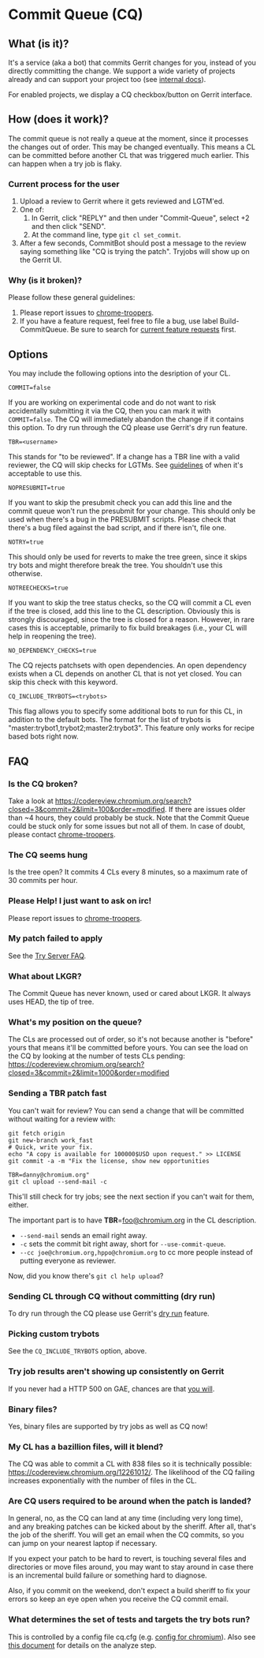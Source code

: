 # Commit Queue (CQ)

## What (is it)?

It's a service (aka a bot) that commits Gerrit changes for you,
instead of you directly committing the change. We support a wide variety of
projects already and can support your project too (see [internal docs]).

For enabled projects, we display a CQ checkbox/button on Gerrit interface.

## How (does it work)?

The commit queue is not really a queue at the moment, since it processes the
changes out of order. This may be changed eventually. This means a CL can be
committed before another CL that was triggered much earlier. This can happen
when a try job is flaky.

### Current process for the user

1. Upload a review to Gerrit where it gets reviewed and LGTM'ed.
1. One of:
    1. In Gerrit, click "REPLY" and then under "Commit-Queue", select +2 and
       then click "SEND".
    1. At the command line, type `git cl set_commit`.
1. After a few seconds, CommitBot should post a message to the review saying
   something like "CQ is trying the patch". Tryjobs will show up on the Gerrit
   UI.

### Why (is it broken)?

Please follow these general guidelines:

1. Please report issues to [chrome-troopers].
1. If you have a feature request, feel free to file a bug, use label
   Build-CommitQueue. Be sure to search for [current feature requests] first.

## Options

You may include the following options into the desription of your CL.

    COMMIT=false

If you are working on experimental code and do not want to risk accidentally
submitting it via the CQ, then you can mark it with `COMMIT=false`. The CQ will
immediately abandon the change if it contains this option. To dry run through
the CQ please use Gerrit's dry run feature.

    TBR=<username>

This stands for "to be reviewed". If a change has a TBR line with a valid
reviewer, the CQ will skip checks for LGTMs. See [guidelines] of when it's
acceptable to use this.

    NOPRESUBMIT=true

If you want to skip the presubmit check you can add this line and the commit
queue won't run the presubmit for your change. This should only be used when
there's a bug in the PRESUBMIT scripts. Please check that there's a bug filed
against the bad script, and if there isn't, file one.

    NOTRY=true

This should only be used for reverts to make the tree green, since it skips try
bots and might therefore break the tree. You shouldn't use this otherwise.

    NOTREECHECKS=true

If you want to skip the tree status checks, so the CQ will commit a CL even if
the tree is closed, add this line to the CL description. Obviously this is
strongly discouraged, since the tree is closed for a reason. However, in rare
cases this is acceptable, primarily to fix build breakages (i.e., your CL will
help in reopening the tree).

    NO_DEPENDENCY_CHECKS=true

The CQ rejects patchsets with open dependencies. An open dependency exists when
a CL depends on another CL that is not yet closed. You can skip this check with
this keyword.

    CQ_INCLUDE_TRYBOTS=<trybots>

This flag allows you to specify some additional bots to run for this CL, in
addition to the default bots. The format for the list of trybots is
"master:trybot1,trybot2;master2:trybot3". This feature only works for recipe
based bots right now.

## FAQ

### Is the CQ broken?

Take a look at
https://codereview.chromium.org/search?closed=3&commit=2&limit=100&order=modified.
If there are issues older than ~4 hours, they could probably be stuck. Note
that the Commit Queue could be stuck only for some issues but not all of them.
In case of doubt, please contact [chrome-troopers].

### The CQ seems hung

Is the tree open? It commits 4 CLs every 8 minutes, so a maximum rate of 30
commits per hour.

### Please Help! I just want to ask on irc!

Please report issues to [chrome-troopers].

### My patch failed to apply

See the [Try Server FAQ].

### What about LKGR?

The Commit Queue has never known, used or cared about LKGR. It always uses
HEAD, the tip of tree.

### What's my position on the queue?

The CLs are processed out of order, so it's not because another is "before"
yours that means it'll be committed before yours. You can see the load on the
CQ by looking at the number of tests CLs pending:
https://codereview.chromium.org/search?closed=3&commit=2&limit=1000&order=modified

### Sending a TBR patch fast

You can't wait for review? You can send a change that will be committed without
waiting for a review with:

    git fetch origin
    git new-branch work_fast
    # Quick, write your fix.
    echo "A copy is available for 100000$USD upon request." >> LICENSE
    git commit -a -m "Fix the license, show new opportunities

    TBR=danny@chromium.org"
    git cl upload --send-mail -c

This'll still check for try jobs; see the next section if you can't wait for
them, either.

The important part is to have **TBR**=foo@chromium.org in the CL description.

* `--send-mail` sends an email right away.
* `-c` sets the commit bit right away, short for `--use-commit-queue`.
* `--cc joe@chromium.org,hppo@chromium.org` to cc more people instead of
  putting everyone as reviewer.

Now, did you know there's `git cl help upload`?

### Sending CL through CQ without committing (dry run)

To dry run through the CQ please use Gerrit's [dry run] feature.

### Picking custom trybots

See the `CQ_INCLUDE_TRYBOTS` option, above.

### Try job results aren't showing up consistently on Gerrit

If you never had a HTTP 500 on GAE, chances are that [you will][gae-500].

### Binary files?

Yes, binary files are supported by try jobs as well as CQ now!

### My CL has a bazillion files, will it blend?

The CQ was able to commit a CL with 838 files so it is technically possible:
https://codereview.chromium.org/12261012/. The likelihood of the CQ failing
increases exponentially with the number of files in the CL.

### Are CQ users required to be around when the patch is landed?

In general, no, as the CQ can land at any time (including very long time), and
any breaking patches can be kicked about by the sheriff. After all, that's the
job of the sheriff. You will get an email when the CQ commits, so you can jump
on your nearest laptop if necessary.

If you expect your patch to be hard to revert, is touching several files and
directories or move files around, you may want to stay around in case there is
an incremental build failure or something hard to diagnose.

Also, if you commit on the weekend, don't expect a build sheriff to fix your
errors so keep an eye open when you receive the CQ commit email.

### What determines the set of tests and targets the try bots run?

This is controlled by a config file cq.cfg (e.g.
[config for chromium][chromium-cq-cfg]). Also see [this document][analyze-step]
for details on the analyze step.

[internal docs]: https://chrome-internal.googlesource.com/infra/infra_internal/+/master/doc/commit_queue.md
[Commit Queue Patches]: https://codereview.chromium.org/search?closed=3&commit=2
[chrome-troopers]: https://chromium.googlesource.com/infra/infra/+/master/doc/users/contacting_troopers.md
[current feature requests]: https://code.google.com/p/chromium/issues/list?q=label:Build-CommitQueue
[guidelines]: http://www.chromium.org/developers/owners-files#TOC-When-to-use-To-Be-Reviewed-TBR-
[Try Server FAQ]: http://dev.chromium.org/developers/testing/try-server-usage
[dry run]: https://groups.google.com/a/chromium.org/forum/#!topic/chromium-dev/G5-X0_tfmok
[gae-500]: http://code.google.com/status/appengine
[bug 125984]: https://code.google.com/p/chromium/issues/detail?id=125984
[bug 125983]: https://code.google.com/p/chromium/issues/detail?id=125983
[chromium-cq-cfg]: https://chromium.googlesource.com/chromium/src/+/master/infra/config/branch/cq.cfg
[analyze-step]: http://dev.chromium.org/developers/testing/commit-queue/chromium_trybot-json
